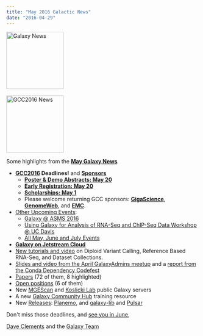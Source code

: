 ```yaml
---
title: "May 2016 Galactic News"
date: "2016-04-29"
---
```

<div class='right'>
<a href='/galaxy-updates/2016-05/'><img src="/images/galaxy-logos/GalaxyNews.png" alt="Galaxy News" width=150 /></a><br />
<br />
<a href='/galaxy-updates/2016-05/#gcc2016'><img src="/images/logos/GCC2016LogoTallBig.png" alt="GCC2016 News" width="150" /></a></div>


Some highlights from the **[May Galaxy News](/galaxy-updates/2016-05/)**

* **[GCC2016](/galaxy-updates/2016-05/#gcc2016) Deadlines!** and **[Sponsors](/galaxy-updates/2016-05/#sponsors)**
  * **[Poster & Demo Abstracts: May 20](/galaxy-updates/2016-05/#poster--demo-abstracts-may-20)**
  * **[Early Registration: May 20](/galaxy-updates/2016-05/#early-registration-may-20)**
  * **[Scholarships: May 1](/galaxy-updates/2016-05/#scholarships-may-1)**
  * Please welcome returning GCC sponsors: **[GigaScience](/galaxy-updates/2016-05/#gigascience)**, **[GenomeWeb](/galaxy-updates/2016-05/#genomeweb)**, and **[EMC](/galaxy-updates/2016-05/#emc)**.
* [Other Upcoming Events](/galaxy-updates/2016-05/#upcoming-events):
  * [Galaxy @ ASMS 2016](/galaxy-updates/2016-05/#galaxy-at-asms-2016)
  * [Using Galaxy for Analysis of RNA-Seq and ChIP-Seq Data Workshop @ UC Davis](/galaxy-updates/2016-05/#using-galaxy-for-analysis-of-rna-seq-and-chip-seq-data)
  * [All May, June and July Events](/galaxy-updates/2016-05/#may-june-and-july-events)
* **[Galaxy on Jetstream Cloud](/galaxy-updates/2016-05/#galaxy-on-jetstream-cloud)**
* [New tutorials and video](/galaxy-updates/2016-05/#new-tutorials-and-video) on Diploid Variant Calling, Reference Based RNA-Seq, and Dataset Collections.
* [Slides and video from the April GalaxyAdmins meetup](/galaxy-updates/2016-05/#april-galaxyadmins-slides--video) and a [report from the Conda Dependency Codefest](/galaxy-updates/2016-05/#conda-dependency-codefest-report)
* [Papers](/galaxy-updates/2016-05/#new-papers) (72 of them, 8 highlighted)
* [Open positions](/galaxy-updates/2016-05/#whos-hiring) (6 of them)
* New [MGEScan](/galaxy-updates/2016-05/#mgescan) and [Koslicki Lab](/galaxy-updates/2016-05/#koslicki-lab) public Galaxy servers
* A new [Galaxy Community Hub](/galaxy-updates/2016-05/#galaxy-community-hubs) training resource
* New [Releases](/galaxy-updates/2016-05/#releases): [Planemo](/galaxy-updates/2016-05/#planemo-0242), and [galaxy-lib](/galaxy-updates/2016-05/#galaxy-lib-1670) and [Pulsar](/galaxy-updates/2016-05/#pulsar)

Don't miss those deadlines, and [see you in June](https://web.archive.org/web/http://gcc2016.iu.edu/),

[Dave Clements](/people/dave-clements/) and the [Galaxy Team](/galaxy-team/)
